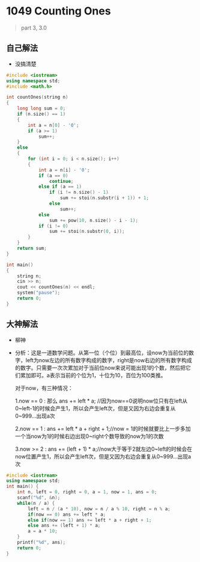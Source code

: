 # 1049 Counting Ones

> part 3, 3.0



## 自己解法

- 没搞清楚

```c++
#include <iostream>
using namespace std;
#include <math.h>

int countOnes(string n)
{
    long long sum = 0;
    if (n.size() == 1)
    {
        int a = n[0] - '0';
        if (a >= 1)
            sum++;
    }
    else
    {
        for (int i = 0; i < n.size(); i++)
        {
            int a = n[i] - '0';
            if (a == 0)
                continue;
            else if (a == 1)
                if (i != n.size() - 1)
                    sum += stoi(n.substr(i + 1)) + 1;
                else
                    sum++;
            else
                sum += pow(10, n.size() - i - 1);
            if (i != 0)
                sum += stoi(n.substr(0, i));
        }
    }
    return sum;
}

int main()
{
    string n;
    cin >> n;
    cout << countOnes(n) << endl;
    system("pause");
    return 0;
}
```



## 大神解法

- 柳神

- 分析：这是一道数学问题。从第一位（个位）到最高位，设now为当前位的数字，left为now左边的所有数字构成的数字，right是now右边的所有数字构成的数字。只需要一次次累加对于当前位now来说可能出现1的个数，然后把它们累加即可。a表示当前的个位为1，十位为10，百位为100类推。

  对于now，有三种情况：

  1.now == 0 : 那么 ans += left * a; //因为now==0说明now位只有在left从0~left-1的时候会产生1，所以会产生left次，但是又因为右边会重复从0~999...出现a次

  2.now == 1 : ans += left * a + right + 1;//now = 1的时候就要比上一步多加一个当now为1的时候右边出现0~right个数导致的now为1的次数

  3.now >= 2 : ans += (left + 1) * a;//now大于等于2就左边0~left的时候会在now位置产生1，所以会产生left次，但是又因为右边会重复从0~999...出现a次

```c++
#include <iostream>
using namespace std;
int main() {
    int n, left = 0, right = 0, a = 1, now = 1, ans = 0;
    scanf("%d", &n);
    while(n / a) {
        left = n / (a * 10), now = n / a % 10, right = n % a;
        if(now == 0) ans += left * a;
        else if(now == 1) ans += left * a + right + 1;
        else ans += (left + 1) * a;
        a = a * 10;
    }
    printf("%d", ans);
    return 0;
}
```
